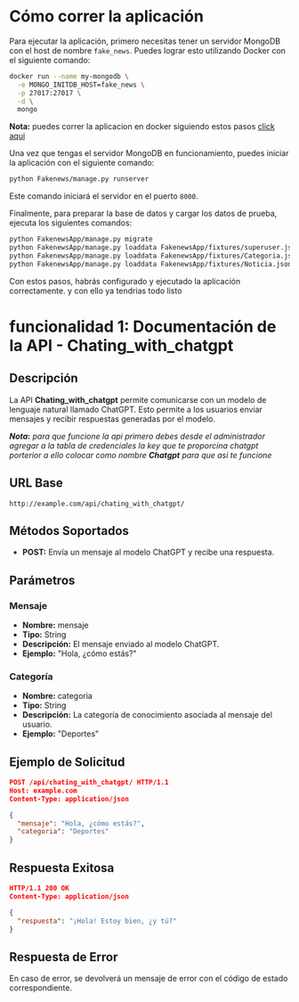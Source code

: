 # Cómo correr la aplicación

Para ejecutar la aplicación, primero necesitas tener un servidor MongoDB con el host de nombre `fake_news`. Puedes lograr esto utilizando Docker con el siguiente comando:

```bash
docker run --name my-mongodb \
  -e MONGO_INITDB_HOST=fake_news \
  -p 27017:27017 \
  -d \
  mongo
```
**Nota:** puedes correr la aplicacion en docker siguiendo estos pasos [click aqui](https://hub.docker.com/r/ccorredor21/djangoapp)

Una vez que tengas el servidor MongoDB en funcionamiento, puedes iniciar la aplicación con el siguiente comando:

```bash
python Fakenews/manage.py runserver
```

Este comando iniciará el servidor en el puerto `8000`.

Finalmente, para preparar la base de datos y cargar los datos de prueba, ejecuta los siguientes comandos:

```bash
python FakenewsApp/manage.py migrate
python FakenewsApp/manage.py loaddata FakenewsApp/fixtures/superuser.json
python FakenewsApp/manage.py loaddata FakenewsApp/fixtures/Categoria.json
python FakenewsApp/manage.py loaddata FakenewsApp/fixtures/Noticia.json
```

Con estos pasos, habrás configurado y ejecutado la aplicación correctamente.
y con ello ya tendrias todo listo


# funcionalidad 1: Documentación de la API - Chating_with_chatgpt

## Descripción
La API **Chating_with_chatgpt** permite comunicarse con un modelo de lenguaje natural llamado ChatGPT. Esto permite a los usuarios enviar mensajes y recibir respuestas generadas por el modelo.

**_Nota_:** *para que funcione la api primero debes desde el administrador agregar a la tabla de credenciales la key que te proporcina chatgpt porterior a ello colocar como nombre **Chatgpt** para que asi te funcione*

## URL Base
```
http://example.com/api/chating_with_chatgpt/
```

## Métodos Soportados
- **POST:** Envía un mensaje al modelo ChatGPT y recibe una respuesta.

## Parámetros

### Mensaje
- **Nombre:** mensaje
- **Tipo:** String
- **Descripción:** El mensaje enviado al modelo ChatGPT.
- **Ejemplo:** "Hola, ¿cómo estás?"

### Categoría
- **Nombre:** categoria
- **Tipo:** String
- **Descripción:** La categoría de conocimiento asociada al mensaje del usuario.
- **Ejemplo:** "Deportes"

## Ejemplo de Solicitud
```json
POST /api/chating_with_chatgpt/ HTTP/1.1
Host: example.com
Content-Type: application/json

{
  "mensaje": "Hola, ¿cómo estás?",
  "categoria": "Deportes"
}
```

## Respuesta Exitosa
```json
HTTP/1.1 200 OK
Content-Type: application/json

{
  "respuesta": "¡Hola! Estoy bien, ¿y tú?"
}
```

## Respuesta de Error
En caso de error, se devolverá un mensaje de error con el código de estado correspondiente.



